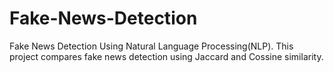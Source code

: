 # Fake-News-Detection
Fake News Detection Using Natural Language Processing(NLP). This project compares fake news detection using Jaccard and Cossine similarity.
